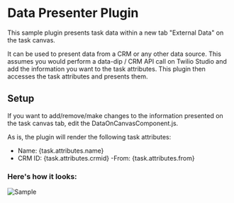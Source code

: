 # Data Presenter Plugin

This sample plugin presents task data within a new tab "External Data" on the task canvas.

It can be used to present data from a CRM or any other data source. This assumes you would perform a data-dip / CRM API call on Twilio Studio and add the information you want to the task attributes. This plugin then accesses the task attributes and presents them.

## Setup

If you want to add/remove/make changes to the information presented on the task canvas tab, edit the DataOnCanvasComponent.js. 

As is, the plugin will render the following task attributes:

- Name: {task.attributes.name}
- CRM ID: {task.attributes.crmid}
-From: {task.attributes.from}


### Here's how it looks:

![Sample](https://user-images.githubusercontent.com/98812531/191977550-fb4b65f4-1cde-4f6b-918c-2c4c4d46b6c2.png)
